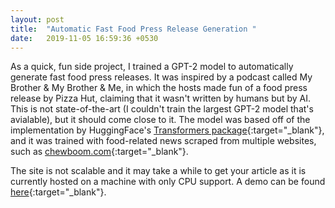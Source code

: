 ```yaml
---
layout: post
title:  "Automatic Fast Food Press Release Generation "
date:   2019-11-05 16:59:36 +0530
---
```


As a quick, fun side project, I trained a GPT-2 model to automatically generate fast food press releases. It was inspired by a podcast called My Brother & My Brother & Me, in which the hosts made fun of a food press release by Pizza Hut, claiming that it wasn't written by humans but by AI. This is not state-of-the-art (I couldn't train the largest GPT-2 model that's avialable), but it should come close to it. The model was based off of the implementation by HuggingFace's [Transformers package](https://huggingface.co/transformers/index.html){:target="_blank"}, and it was trained with food-related news scraped from multiple websites, such as [chewboom.com](https://chewboom.com){:target="_blank"}. 

The site is not scalable and it may take a while to get your article as it is currently hosted on a machine with only CPU support. A demo can be found [here](http://ffpr.isi.edu){:target="_blank"}. 
